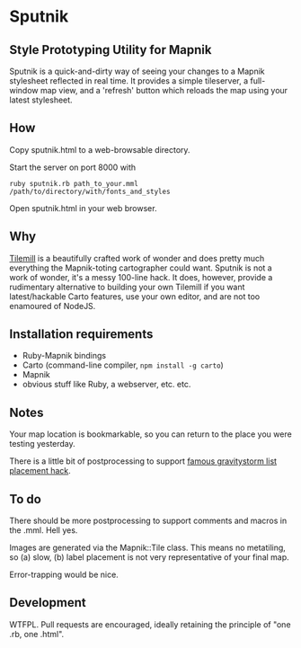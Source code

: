 # Sputnik
## Style Prototyping Utility for Mapnik

Sputnik is a quick-and-dirty way of seeing your changes to a Mapnik stylesheet reflected in real time. It provides a simple tileserver, a full-window map view, and a 'refresh' button which reloads the map using your latest stylesheet.

## How

Copy sputnik.html to a web-browsable directory.

Start the server on port 8000 with

    ruby sputnik.rb path_to_your.mml /path/to/directory/with/fonts_and_styles

Open sputnik.html in your web browser.

## Why

[Tilemill](https://www.mapbox.com/tilemill/) is a beautifully crafted work of wonder and does pretty much everything the Mapnik-toting cartographer could want. Sputnik is not a work of wonder, it's a messy 100-line hack. It does, however, provide a rudimentary alternative to building your own Tilemill if you want latest/hackable Carto features, use your own editor, and are not too enamoured of NodeJS.

## Installation requirements

* Ruby-Mapnik bindings
* Carto (command-line compiler, `npm install -g carto`)
* Mapnik
* obvious stuff like Ruby, a webserver, etc. etc.

## Notes

Your map location is bookmarkable, so you can return to the place you were testing yesterday.

There is a little bit of postprocessing to support [famous gravitystorm list placement hack](https://github.com/mapbox/carto/issues/238).

## To do

There should be more postprocessing to support comments and macros in the .mml. Hell yes.

Images are generated via the Mapnik::Tile class. This means no metatiling, so (a) slow, (b) label placement is not very representative of your final map.

Error-trapping would be nice.

## Development

WTFPL. Pull requests are encouraged, ideally retaining the principle of "one .rb, one .html".
